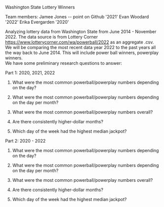 
Washington State Lottery Winners

Team members:
Jamee Jones  -- point on Github '2021'
Evan Woodard  '2022'
Erika Evergarden  '2020'

Analyzing lottery data from Washington State from June 2014 - November 2022.  The data source is from Lottery Corner https://www.lotterycorner.com/wa/powerball/2022 as an aggregate .csv.  We will be comparing the most recent data year 2022 to the past years all the way back to June 2014.  This will include power ball winners,  powerplay winners.  
We have some preliminary research questions to answer:


Part 1: 2020, 2021, 2022

1)	 What were the most common powerball/powerplay numbers depending on the day?

2)  What were the most common powerball/powerplay numbers depending on the day per month?

3)	What were the most common powerball/powerplay numbers overall?

4) 	Are there consistently higher-dollar months?

5)	Which day of the week had the highest median jackpot?

Part 2: 2020 - 2022

1)	 What were the most common powerball/powerplay numbers depending on the day?

2)  What were the most common powerball/powerplay numbers depending on the day per month?

3)	What were the most common powerball/powerplay numbers overall?

4) 	Are there consistently higher-dollar months?

5)	Which day of the week had the highest median jackpot?